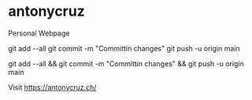 # antonycruz
Personal Webpage

git add --all
git commit -m "Committin changes"
git push -u origin main

git add --all && git commit -m "Committin changes" && git push -u origin main

Visit  https://antonycruz.ch/